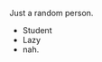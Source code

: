 Just a random person.
- Student
- Lazy
- nah.

<!---
SGK2401/SGK2401 is a ✨ special ✨ repository because its `README.md` (this file) appears on your GitHub profile.
You can click the Preview link to take a look at your changes.
--->
